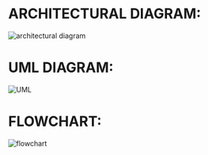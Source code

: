 # ARCHITECTURAL DIAGRAM:
![architectural diagram](https://user-images.githubusercontent.com/87801737/161242523-7fd32b5f-53cc-46e5-8bc7-98f396012078.png)
# UML DIAGRAM:
![UML](https://user-images.githubusercontent.com/87801737/161242552-5f251643-382d-457f-9357-fafb55600243.jpeg)
# FLOWCHART:
![flowchart](https://user-images.githubusercontent.com/87801737/161242668-6ca26706-e15c-4d4b-b049-020fab2e6434.jpeg)
